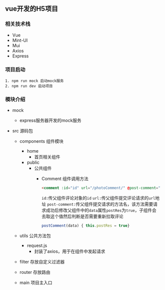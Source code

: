 ## vue开发的H5项目

### 相关技术栈

+ Vue
+ Mint-UI
+ Mui
+ Axios
+ Express

### 项目启动

```nodejs
1. npm run mock 启动mock服务
2. npm run dev 启动项目
```

### 模块介绍

- mock
  - express服务器开发的mock服务

- src 源码包
  - components	组件模块
    - home
      - 首页相关组件	
    - public
      - 公共组件
        - Comment 组件调用方法
          ```html
          <comment :id="id" url="/photoComment/" @post-comment="postComment"></comment>
          ```
          `id:`传父组件评论对象的`id`
          `url:`传父组件提交评论请求的`url`地址
          `post-comment:`传父组件提交请求的方法名，该方法需要请求成功后修改父组件中的`data`属性`postRes`为`true`，子组件会去取这个值然后判断是否需要重新拉取评论

          ```js
          postComment(data) { this.postRes = true}
          ```

  - utils 公共方法包

    - request.js
      - 封装了axios，用于在组件中发起请求

  - filter 存放自定义过滤器

  - router 存放路由

  - main 项目主入口

  